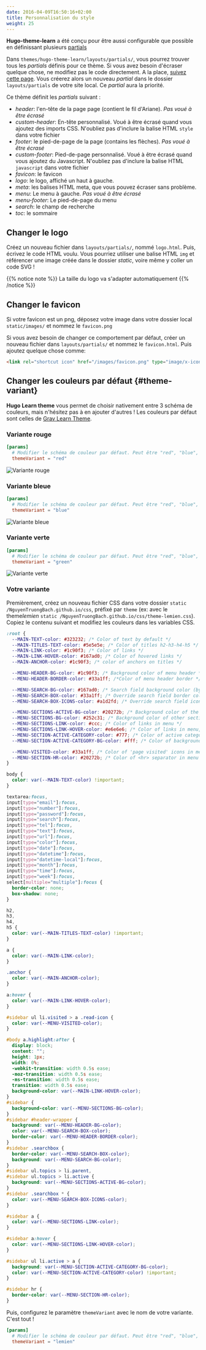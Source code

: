 ```yaml
---
date: 2016-04-09T16:50:16+02:00
title: Personnalisation du style
weight: 25
---
```


**Hugo-theme-learn** a été conçu pour être aussi configurable que possible en définissant plusieurs [partials](https://gohugo.io/templates/partials/)

Dans `themes/hugo-theme-learn/layouts/partials/`, vous pourrez trouver tous les _partials_ définis pour ce thème. Si vous avez besoin d'écraser quelque chose, ne modifiez pas le code directement. A la place, [suivez cette page](https://gohugo.io/themes/customizing/). Vous créerez alors un nouveau _partial_ dans le dossier `layouts/partials` de votre site local. Ce _partial_ aura la priorité.

Ce thème définit les _partials_ suivant :

- _header_: l'en-tête de la page page (contient le fil d'Ariane). _Pas voué à être écrasé_
- _custom-header_: En-tête personnalisé. Voué à être écrasé quand vous ajoutez des imports CSS. N'oubliez pas d'inclure la balise HTML `style` dans votre fichier
- _footer_: le pied-de-page de la page (contains les flèches). _Pas voué à être écrasé_
- _custom-footer_: Pied-de-page personnalisé. Voué à être écrasé quand vous ajoutez du Javascript. N'oubliez pas d'inclure la balise HTML `javascript` dans votre fichier
- _favicon_: le favicon
- _logo_: le logo, affiché un haut à gauche.
- _meta_: les balises HTML meta, que vous pouvez écraser sans problème.
- _menu_: Le menu à gauche. _Pas voué à être écrasé_
- _menu-footer_: Le pied-de-page du menu
- _search_: le champ de recherche
- _toc_: le sommaire

## Changer le logo

Créez un nouveau fichier dans `layouts/partials/`, nommé `logo.html`. Puis, écrivez le code HTML voulu.
Vous pourriez utiliser une balise HTML `img` et référencer une image créée dans le dossier _static_, voire même y coller un code SVG !

{{% notice note %}}
La taille du logo va s'adapter automatiquement
{{% /notice %}}

## Changer le favicon

Si votre favicon est un png, déposez votre image dans votre dossier local `static/images/` et nommez le `favicon.png`

Si vous avez besoin de changer ce comportement par défaut, créer un nouveau fichier dans `layouts/partials/` et nommez le `favicon.html`. Puis ajoutez quelque chose comme:

```html
<link rel="shortcut icon" href="/images/favicon.png" type="image/x-icon" />
```

## Changer les couleurs par défaut {#theme-variant}

**Hugo Learn theme** vous permet de choisir nativement entre 3 schéma de couleurs, mais n'hésitez pas à en ajouter d'autres ! Les couleurs par défaut sont celles de [Grav Learn Theme](https://learn.getgrav.org/).

### Variante rouge

```toml
[params]
  # Modifier le schéma de couleur par défaut. Peut être "red", "blue", "green".
  themeVariant = "red"
```

![Variante rouge](/en/basics/style-customization/images/red-variant.png?width=60pc)

### Variante bleue

```toml
[params]
  # Modifier le schéma de couleur par défaut. Peut être "red", "blue", "green".
  themeVariant = "blue"
```

![Variante bleue](/en/basics/style-customization/images/blue-variant.png?width=60pc)

### Variante verte

```toml
[params]
  # Modifier le schéma de couleur par défaut. Peut être "red", "blue", "green".
  themeVariant = "green"
```

![Variante verte](/en/basics/style-customization/images/green-variant.png?width=60pc)

### Votre variante

Premièrement, créez un nouveau fichier CSS dans votre dossier `static
/NguyenTruongBach.github.io/css`, préfixé par `theme` (ex: avec le theme*lemien* `static
/NguyenTruongBach.github.io/css/theme-lemien.css`). Copiez le contenu suivant et modifiez les couleurs dans les variables CSS.

```css
:root {
  --MAIN-TEXT-color: #323232; /* Color of text by default */
  --MAIN-TITLES-TEXT-color: #5e5e5e; /* Color of titles h2-h3-h4-h5 */
  --MAIN-LINK-color: #1c90f3; /* Color of links */
  --MAIN-LINK-HOVER-color: #167ad0; /* Color of hovered links */
  --MAIN-ANCHOR-color: #1c90f3; /* color of anchors on titles */

  --MENU-HEADER-BG-color: #1c90f3; /* Background color of menu header */
  --MENU-HEADER-BORDER-color: #33a1ff; /*Color of menu header border */

  --MENU-SEARCH-BG-color: #167ad0; /* Search field background color (by default borders + icons) */
  --MENU-SEARCH-BOX-color: #33a1ff; /* Override search field border color */
  --MENU-SEARCH-BOX-ICONS-color: #a1d2fd; /* Override search field icons color */

  --MENU-SECTIONS-ACTIVE-BG-color: #20272b; /* Background color of the active section and its childs */
  --MENU-SECTIONS-BG-color: #252c31; /* Background color of other sections */
  --MENU-SECTIONS-LINK-color: #ccc; /* Color of links in menu */
  --MENU-SECTIONS-LINK-HOVER-color: #e6e6e6; /* Color of links in menu, when hovered */
  --MENU-SECTION-ACTIVE-CATEGORY-color: #777; /* Color of active category text */
  --MENU-SECTION-ACTIVE-CATEGORY-BG-color: #fff; /* Color of background for the active category (only) */

  --MENU-VISITED-color: #33a1ff; /* Color of 'page visited' icons in menu */
  --MENU-SECTION-HR-color: #20272b; /* Color of <hr> separator in menu */
}

body {
  color: var(--MAIN-TEXT-color) !important;
}

textarea:focus,
input[type="email"]:focus,
input[type="number"]:focus,
input[type="password"]:focus,
input[type="search"]:focus,
input[type="tel"]:focus,
input[type="text"]:focus,
input[type="url"]:focus,
input[type="color"]:focus,
input[type="date"]:focus,
input[type="datetime"]:focus,
input[type="datetime-local"]:focus,
input[type="month"]:focus,
input[type="time"]:focus,
input[type="week"]:focus,
select[multiple="multiple"]:focus {
  border-color: none;
  box-shadow: none;
}

h2,
h3,
h4,
h5 {
  color: var(--MAIN-TITLES-TEXT-color) !important;
}

a {
  color: var(--MAIN-LINK-color);
}

.anchor {
  color: var(--MAIN-ANCHOR-color);
}

a:hover {
  color: var(--MAIN-LINK-HOVER-color);
}

#sidebar ul li.visited > a .read-icon {
  color: var(--MENU-VISITED-color);
}

#body a.highlight:after {
  display: block;
  content: "";
  height: 1px;
  width: 0%;
  -webkit-transition: width 0.5s ease;
  -moz-transition: width 0.5s ease;
  -ms-transition: width 0.5s ease;
  transition: width 0.5s ease;
  background-color: var(--MAIN-LINK-HOVER-color);
}
#sidebar {
  background-color: var(--MENU-SECTIONS-BG-color);
}
#sidebar #header-wrapper {
  background: var(--MENU-HEADER-BG-color);
  color: var(--MENU-SEARCH-BOX-color);
  border-color: var(--MENU-HEADER-BORDER-color);
}
#sidebar .searchbox {
  border-color: var(--MENU-SEARCH-BOX-color);
  background: var(--MENU-SEARCH-BG-color);
}
#sidebar ul.topics > li.parent,
#sidebar ul.topics > li.active {
  background: var(--MENU-SECTIONS-ACTIVE-BG-color);
}
#sidebar .searchbox * {
  color: var(--MENU-SEARCH-BOX-ICONS-color);
}

#sidebar a {
  color: var(--MENU-SECTIONS-LINK-color);
}

#sidebar a:hover {
  color: var(--MENU-SECTIONS-LINK-HOVER-color);
}

#sidebar ul li.active > a {
  background: var(--MENU-SECTION-ACTIVE-CATEGORY-BG-color);
  color: var(--MENU-SECTION-ACTIVE-CATEGORY-color) !important;
}

#sidebar hr {
  border-color: var(--MENU-SECTION-HR-color);
}
```

Puis, configurez le paramètre `themeVariant` avec le nom de votre variante. C'est tout !

```toml
[params]
  # Modifier le schéma de couleur par défaut. Peut être "red", "blue", "green".
  themeVariant = "lemien"
```
